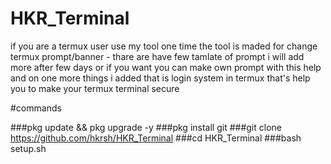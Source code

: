 # HKR_Terminal
if you are a termux user
use my tool one time 
the tool is maded for change
termux prompt/banner - thare are
have few tamlate of prompt i will add more
after few days or if you want you can make own
prompt with this help and on one more 
things i added that is login system in termux
that's help you to make your termux terminal secure

#commands

###pkg update && pkg upgrade -y
###pkg install git
###git clone https://github.com/hkrsh/HKR_Terminal
###cd HKR_Terminal
###bash setup.sh
